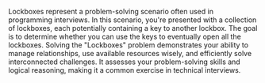 Lockboxes represent a problem-solving scenario often used in programming interviews. In this scenario, you're presented with a collection of lockboxes, each potentially containing a key to another lockbox. The goal is to determine whether you can use the keys to eventually open all the lockboxes. Solving the "Lockboxes" problem demonstrates your ability to manage relationships, use available resources wisely, and efficiently solve interconnected challenges. It assesses your problem-solving skills and logical reasoning, making it a common exercise in technical interviews.
